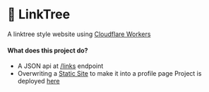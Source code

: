 # 👷 LinkTree

A linktree style website using [Cloudflare Workers](https://workers.cloudflare.com/)

#### What does this project do?
- A JSON api at [/links](https://linktree.kiranjohns.workers.dev/links) endpoint
- Overwriting a [Static Site](https://static-links-page.signalnerve.workers.dev/) to make it into a profile page
Project is deployed [here](https://linktree.kiranjohns.workers.dev/)
